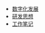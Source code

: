<!-- _sidebar.md -->

* [数字化发展](%E6%95%B0%E5%AD%97%E5%8C%96%E5%8F%91%E5%B1%95/index)
* [研发思想](%E7%A0%94%E5%8F%91%E6%80%9D%E6%83%B3/%E7%A0%94%E5%8F%91%E7%AE%A1%E7%90%86%E6%B3%95)
* [工作笔记](workpage/xm/0.%E7%9C%8B%E6%9D%BF)